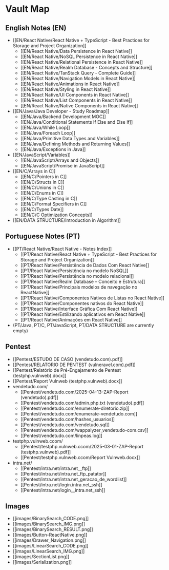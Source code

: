 # Vault Map

## English Notes (EN)
- [[EN/React Native/React Native + TypeScript - Best Practices for Storage and Project Organization]]
    - [[EN/React Native/Data Persistence in React Native]]
    - [[EN/React Native/NoSQL Persistence in React Native]]
    - [[EN/React Native/Relational Persistence in React Native]]
    - [[EN/React Native/Realm Database - Concepts and Structure]]
    - [[EN/React Native/TanStack Query - Complete Guide]]
    - [[EN/React Native/Navigation Models in React Native]]
    - [[EN/React Native/Animations in React Native]]
    - [[EN/React Native/Styling in React Native]]
    - [[EN/React Native/UI Components in React Native]]
    - [[EN/React Native/List Components in React Native]]
    - [[EN/React Native/Native Components in React Native]]
- [[EN/Java/Java Developer - Study Roadmap]]
    - [[EN/Java/Backend Development MOC]]
    - [[EN/Java/Conditional Statements If Else and Else If]]
    - [[EN/Java/While Loop]]
    - [[EN/Java/Foreach Loop]]
    - [[EN/Java/Primitive Data Types and Variables]]
    - [[EN/Java/Defining Methods and Returning Values]]
    - [[EN/Java/Exceptions in Java]]
- [[EN/JavaScript/Variables]]
    - [[EN/JavaScript/Arrays and Objects]]
    - [[EN/JavaScript/Promise in JavaScript]]
- [[EN/C/Arrays in C]]
    - [[EN/C/Pointers in C]]
    - [[EN/C/Structs in C]]
    - [[EN/C/Unions in C]]
    - [[EN/C/Enums in C]]
    - [[EN/C/Type Casting in C]]
    - [[EN/C/Format Specifiers in C]]
    - [[EN/C/Types Date]]
    - [[EN/C/C Optimization Concepts]]
- [[EN/DATA STRUCTURE/Introduction in Algorithm]]

## Portuguese Notes (PT)
- [[PT/React Native/React Native - Notes Index]]
    - [[PT/React Native/React Native +  TypeScript - Best Practices for Storage and Project Organization]]
    - [[PT/React Native/Persistência de Dados Com React Native]]
    - [[PT/React Native/Persistência no modelo NoSQL]]
    - [[PT/React Native/Persistência no modelo relacional]]
    - [[PT/React Native/Realm Database – Conceito e Estrutura]]
    - [[PT/React Native/Principais modelos de navegação no ReactNative]]
    - [[PT/React Native/Componentes Nativos de Listas no React Native]]
    - [[PT/React Native/Componentes nativos do React Native]]
    - [[PT/React Native/Interface Gráfica Com React Native]]
    - [[PT/React Native/Estilizando aplicativos em React Native]]
    - [[PT/React Native/Animações em React Native]]
- (PT/Java, PT/C, PT/JavaScript, PT/DATA STRUCTURE are currently empty)

## Pentest
- [[Pentest/ESTUDO DE CASO (vendetudo.com).pdf]]
- [[Pentest/RELATORIO DE PENTEST (vulneravel.com).pdf]]
- [[Pentest/Relatório de Pré-Engajamento de Pentest (testphp.vulnweb).docx]]
- [[Pentest/Report Vulnweb (testphp.vulnweb).docx]]
- vendetudo.com/
    - [[Pentest/vendetudo.com/2025-04-13-ZAP-Report (vendetudo).pdf]]
    - [[Pentest/vendetudo.com/admin.php.txt (vendetudo).pdf]]
    - [[Pentest/vendetudo.com/enumerate-diretorio.zip]]
    - [[Pentest/vendetudo.com/enumerate-vendetudo.com]]
    - [[Pentest/vendetudo.com/hashes_usuarios]]
    - [[Pentest/vendetudo.com/vendetudo.sql]]
    - [[Pentest/vendetudo.com/wappalyzer_vendetudo-com.csv]]
    - [[Pentest/vendetudo.com/linpeas.log]]
- testphp.vulnweb.ccom/
    - [[Pentest/testphp.vulnweb.ccom/2025-03-01-ZAP-Report (testphp.vulnweb).pdf]]
    - [[Pentest/testphp.vulnweb.ccom/Report Vulnweb.docx]]
- intra.net/
    - [[Pentest/intra.net/intra.net__ftp]]
    - [[Pentest/intra.net/intra.net_ftp_patator]]
    - [[Pentest/intra.net/intra.net_geracao_de_wordlist]]
    - [[Pentest/intra.net/login.intra.net_ssh]]
    - [[Pentest/intra.net/login__intra.net_ssh]]

## Images
- [[images/BinarySearch_CODE.png]]
- [[images/BinarySearch_IMG.png]]
- [[images/BinarySearch_RESULT.png]]
- [[images/Button-ReactNative.png]]
- [[images/Drawer_Navigation.png]]
- [[images/LinearSearch_CODE.png]]
- [[images/LinearSearch_IMG.png]]
- [[images/SectionList.png]]
- [[images/Serialization.png]]